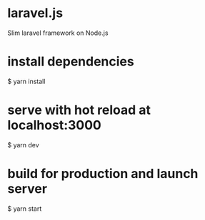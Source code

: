 # laravel.js
 Slim laravel framework on Node.js
 
# install dependencies
$ yarn install

# serve with hot reload at localhost:3000
$ yarn dev

# build for production and launch server
$ yarn start